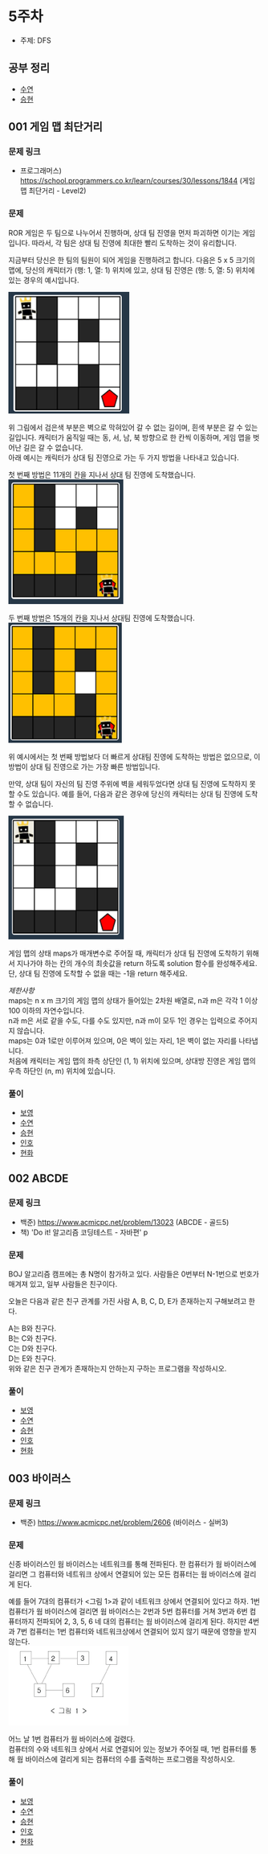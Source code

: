 # 5주차

- 주제: DFS

## 공부 정리
- [수연](../../풀이/승현/5주차/Study.md)
- [승현](../../풀이/승현/5주차/Study.md)

## 001 게임 맵 최단거리

### 문제 링크
- 프로그래머스) https://school.programmers.co.kr/learn/courses/30/lessons/1844 (게임 맵 최단거리 - Level2) 

### 문제
ROR 게임은 두 팀으로 나누어서 진행하며, 상대 팀 진영을 먼저 파괴하면 이기는 게임입니다. 따라서, 각 팀은 상대 팀 진영에 최대한 빨리 도착하는 것이 유리합니다.  
  
지금부터 당신은 한 팀의 팀원이 되어 게임을 진행하려고 합니다. 다음은 5 x 5 크기의 맵에, 당신의 캐릭터가 (행: 1, 열: 1) 위치에 있고, 상대 팀 진영은 (행: 5, 열: 5) 위치에 있는 경우의 예시입니다.  
  
![최단거리1](./img/최단거리1.PNG)
  
  
위 그림에서 검은색 부분은 벽으로 막혀있어 갈 수 없는 길이며, 흰색 부분은 갈 수 있는 길입니다. 캐릭터가 움직일 때는 동, 서, 남, 북 방향으로 한 칸씩 이동하며, 게임 맵을 벗어난 길은 갈 수 없습니다.  
아래 예시는 캐릭터가 상대 팀 진영으로 가는 두 가지 방법을 나타내고 있습니다.  
  
첫 번째 방법은 11개의 칸을 지나서 상대 팀 진영에 도착했습니다.  
![최단거리2](./img/최단거리2.PNG)
  
두 번째 방법은 15개의 칸을 지나서 상대팀 진영에 도착했습니다.  
![최단거리3](./img/최단거리3.PNG)  
  
위 예시에서는 첫 번째 방법보다 더 빠르게 상대팀 진영에 도착하는 방법은 없으므로, 이 방법이 상대 팀 진영으로 가는 가장 빠른 방법입니다.  
  
만약, 상대 팀이 자신의 팀 진영 주위에 벽을 세워두었다면 상대 팀 진영에 도착하지 못할 수도 있습니다. 예를 들어, 다음과 같은 경우에 당신의 캐릭터는 상대 팀 진영에 도착할 수 없습니다.  
  
![최단거리4](./img/최단거리4.PNG)
  
게임 맵의 상태 maps가 매개변수로 주어질 때, 캐릭터가 상대 팀 진영에 도착하기 위해서 지나가야 하는 칸의 개수의 최솟값을 return 하도록 solution 함수를 완성해주세요.   
단, 상대 팀 진영에 도착할 수 없을 때는 -1을 return 해주세요.  
  
*제한사항*       
maps는 n x m 크기의 게임 맵의 상태가 들어있는 2차원 배열로, n과 m은 각각 1 이상 100 이하의 자연수입니다.  
n과 m은 서로 같을 수도, 다를 수도 있지만, n과 m이 모두 1인 경우는 입력으로 주어지지 않습니다.  
maps는 0과 1로만 이루어져 있으며, 0은 벽이 있는 자리, 1은 벽이 없는 자리를 나타냅니다.   
처음에 캐릭터는 게임 맵의 좌측 상단인 (1, 1) 위치에 있으며, 상대방 진영은 게임 맵의 우측 하단인 (n, m) 위치에 있습니다.  
  
### 풀이
  - [보영](../../풀이/보영/5주차/Main.java)
  - [수연](../../풀이/수연/5주차/ex01.java)
  - [승현](../../풀이/승현/5주차/Ex01.java)
  - [인호](../../풀이/인호/5주차/P001.java)
  - [현화](../../풀이/현화/5주차/Main001.java)



## 002 ABCDE

### 문제 링크
- 백준) https://www.acmicpc.net/problem/13023 (ABCDE - 골드5)
- 책) 'Do it! 알고리즘 코딩테스트 - 자바편' p

### 문제
BOJ 알고리즘 캠프에는 총 N명이 참가하고 있다. 사람들은 0번부터 N-1번으로 번호가 매겨져 있고, 일부 사람들은 친구이다.  
  
오늘은 다음과 같은 친구 관계를 가진 사람 A, B, C, D, E가 존재하는지 구해보려고 한다.  
  
A는 B와 친구다.  
B는 C와 친구다.  
C는 D와 친구다.  
D는 E와 친구다.  
위와 같은 친구 관계가 존재하는지 안하는지 구하는 프로그램을 작성하시오.   
   
### 풀이
  - [보영](../../풀이/보영/5주차/Main2.java)
  - [수연](../../풀이/수연/5주차/ex02.java)
  - [승현](../../풀이/승현/5주차/Ex02.java)
  - [인호](../../풀이/인호/5주차/P002.java)
  - [현화](../../풀이/현화/5주차/Main002.java)






## 003 바이러스

### 문제 링크
- 백준) https://www.acmicpc.net/problem/2606 (바이러스 - 실버3)


### 문제
신종 바이러스인 웜 바이러스는 네트워크를 통해 전파된다. 한 컴퓨터가 웜 바이러스에 걸리면 그 컴퓨터와 네트워크 상에서 연결되어 있는 모든 컴퓨터는 웜 바이러스에 걸리게 된다.

예를 들어 7대의 컴퓨터가 <그림 1>과 같이 네트워크 상에서 연결되어 있다고 하자. 
1번 컴퓨터가 웜 바이러스에 걸리면 웜 바이러스는 2번과 5번 컴퓨터를 거쳐 3번과 6번 컴퓨터까지 전파되어 2, 3, 5, 6 네 대의 컴퓨터는 웜 바이러스에 걸리게 된다. 
하지만 4번과 7번 컴퓨터는 1번 컴퓨터와 네트워크상에서 연결되어 있지 않기 때문에 영향을 받지 않는다.  
![바이러스](./img/바이러스.png)  
    

어느 날 1번 컴퓨터가 웜 바이러스에 걸렸다.   
컴퓨터의 수와 네트워크 상에서 서로 연결되어 있는 정보가 주어질 때, 1번 컴퓨터를 통해 웜 바이러스에 걸리게 되는 컴퓨터의 수를 출력하는 프로그램을 작성하시오.  
  
### 풀이
  - [보영](../../풀이/보영/5주차/Main3.java)
  - [수연](../../풀이/수연/5주차/ex03.java)
  - [승현](../../풀이/승현/5주차/Ex03.java)
  - [인호](../../풀이/인호/5주차/P003.java)
  - [현화](../../풀이/현화/5주차/Main003.java)
